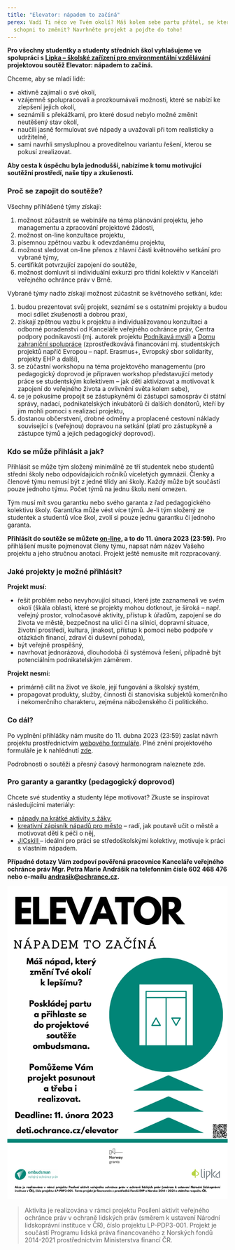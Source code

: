 ```yaml
---
title: "Elevator: nápadem to začíná"
perex: Vadí Ti něco ve Tvém okolí? Máš kolem sebe partu přátel, se kterými jste
  schopni to změnit? Navrhněte projekt a pojďte do toho!
---
```

**Pro všechny studentky a studenty středních škol vyhlašujeme ve spolupráci s [Lipka – školské zařízení pro environmentální vzdělávání](https://www.lipka.cz/) projektovou soutěž Elevator: nápadem to začíná.**

Chceme, aby se mladí lidé:

* aktivně zajímali o své okolí, 
* vzájemně spolupracovali a prozkoumávali možnosti, které se nabízí ke zlepšení jejich okolí, 
* seznámili s překážkami, pro které dosud nebylo možné změnit neutěšený stav okolí, 
* naučili jasně formulovat své nápady a uvažovali při tom realisticky a udržitelně,
* sami navrhli smysluplnou a proveditelnou variantu řešení, kterou se pokusí zrealizovat.

**Aby cesta k úspěchu byla jednodušší, nabízíme k tomu motivující soutěžní prostředí, naše tipy a zkušenosti.** 

### Proč se zapojit do soutěže?

Všechny přihlášené týmy získají:

1. možnost zúčastnit se webináře na téma plánování projektu, jeho managementu a zpracování projektové žádosti,
2. možnost on-line konzultace projektu,
3. písemnou zpětnou vazbu k odevzdanému projektu,
4. možnost sledovat on-line přenos z hlavní části květnového setkání pro vybrané týmy,
5. certifikát potvrzující zapojení do soutěže,
6. možnost domluvit si individuální exkurzi pro třídní kolektiv v Kanceláři veřejného ochránce práv v Brně.

Vybrané týmy nadto získají možnost zúčastnit se květnového setkání, kde:

1. budou prezentovat svůj projekt, seznámí se s ostatními projekty a budou moci sdílet zkušenosti a dobrou praxi,
2. získají zpětnou vazbu k projektu a individualizovanou konzultaci a odborné poradenství od Kanceláře veřejného ochránce práv, Centra podpory podnikavosti (mj. autorek projektu [Podnikavá mysl](https://www.podnikavamysl.cz/cz/)) a [Domu zahraniční spolupráce](https://www.dzs.cz/) (zprostředkovává financování mj. studentských projektů napříč Evropou – např. Erasmus+, Evropský sbor solidarity, projekty EHP a další),
3. se zúčastní workshopu na téma projektového managementu (pro pedagogický doprovod je připraven workshop představující metody práce se studentským kolektivem – jak děti aktivizovat a motivovat k zapojení do veřejného života a ovlivnění světa kolem sebe),
4. se je pokusíme propojit se zástupkyněmi či zástupci samospráv či státní správy, nadací, podnikatelských inkubátorů či dalších donátorů, kteří by jim mohli pomoci s realizací projektu,
5. dostanou občerstvení, drobné odměny a proplacené cestovní náklady související s (veřejnou) dopravou na setkání (platí pro zástupkyně a zástupce týmů a jejich pedagogický doprovod).

### Kdo se může přihlásit a jak?

Přihlásit se může tým složený minimálně ze tří studentek nebo studentů střední školy nebo odpovídajících ročníků víceletých gymnázií. Členky a členové týmu nemusí být z jedné třídy ani školy. Každý může být součástí pouze jednoho týmu. Počet týmů na jednu školu není omezen.

Tým musí mít svou garantku nebo svého garanta z řad pedagogického kolektivu školy. Garant/ka může vést více týmů. Je-li tým složený ze studentek a studentů více škol, zvolí si pouze jednu garantku či jednoho garanta.

**Přihlásit do soutěže se můžete [on-line](https://forms.gle/TU6gX7rpYFqgavn59), a to do 11. února 2023 (23:59).** Pro přihlášení musíte pojmenovat členy týmu, napsat nám název Vašeho projektu a jeho stručnou anotaci. Projekt ještě nemusíte mít rozpracovaný.

### Jaké projekty je možné přihlásit?

**Projekt musí:**

* řešit problém nebo nevyhovující situaci, které jste zaznamenali ve svém okolí (škála oblastí, které se projekty mohou dotknout, je široká – např. veřejný prostor, volnočasové aktivity, přístup k úřadům, zapojení se do života ve městě, bezpečnost na ulici či na silnici, dopravní situace, životní prostředí, kultura, jinakost, přístup k pomoci nebo podpoře v otázkách financí, zdraví či duševní pohoda),
* být veřejně prospěšný,
* navrhovat jednorázová, dlouhodobá či systémová řešení, případně být potenciálním podnikatelským záměrem.

**Projekt nesmí:**

* primárně cílit na život ve škole, její fungování a školský systém,
* propagovat produkty, služby, činnosti či stanoviska subjektů komerčního i nekomerčního charakteru, zejména náboženského či politického.

### Co dál?

Po vyplnění přihlášky nám musíte do 11. dubna 2023 (23:59) zaslat návrh projektu prostřednictvím [webového formuláře](https://forms.gle/cTvL3iYXMuKgrkSb6). Plné znění projektového formuláře je k nahlédnutí [zde](media/formular_navrhu_projektu.pdf).

Podrobnosti o soutěži a přesný časový harmonogram naleznete zde.

### Pro garanty a garantky (pedagogický doprovod)

Chcete své studentky a studenty lépe motivovat? Zkuste se inspirovat následujícími materiály: 

* [nápady na krátké aktivity s žáky](https://www.podnikavamysl.cz/cz/materialy/uvedomeni-si-prilezitosti),
* [kreativní zápisník nápadů pro město](https://skoly.damenavas.cz/publikace/) – radí, jak poutavě učit o městě a motivovat děti k péči o něj,
* [JICskill ](https://skill.jic.cz/)– ideální pro práci se středoškolskými kolektivy, motivuje k práci s vlastním nápadem. 

**Případné dotazy Vám zodpoví pověřená pracovnice Kanceláře veřejného ochránce práv Mgr. Petra Marie Andrášik na telefonním čísle 602 468 476 nebo e-mailu andrasik@ochrance.cz.** 

![](elevator_napadem_to_zacina-letak.png)

> Aktivita je realizována v rámci projektu Posílení aktivit veřejného ochránce práv v ochraně lidských práv (směrem k ustavení Národní lidskoprávní instituce v ČR), číslo projektu LP-PDP3-001. Projekt je součástí Programu lidská práva financovaného z Norských fondů 2014-2021 prostřednictvím Ministerstva financí ČR.